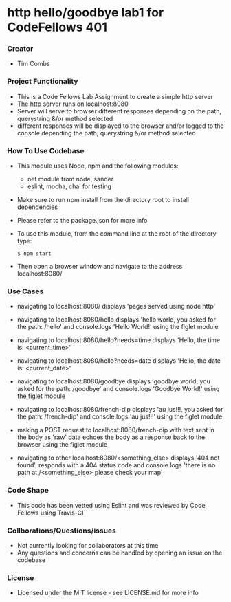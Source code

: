 # http hello/goodbye lab1 for CodeFellows 401

### Creator
 - Tim Combs

### Project Functionality
  - This is a Code Fellows Lab Assignment to create a simple http server
  - The http server runs on localhost:8080
  - Server will serve to browser different responses depending on the path, querystring &/or method selected
  - different responses will be displayed to the browser and/or logged to the console depending the path, querystring &/or method selected

### How To Use Codebase
  - This module uses Node, npm and the following modules:
    - net module from node, sander
    - eslint, mocha, chai for testing
  - Make sure to run npm install from the directory root to install dependencies
  - Please refer to the package.json for more info
  
  - To use this module, from the command line at the root of the directory type:
    ```
    $ npm start
    ``` 
  - Then open a browser window and navigate to the address localhost:8080/  

### Use Cases

  - navigating to localhost:8080/ displays 'pages served using node http'

  - navigating to localhost:8080/hello displays 'hello world, you asked for the path: /hello' and console.logs 'Hello World!' using the figlet module
  - navigating to localhost:8080/hello?needs=time displays 'Hello, the time is: <current_time>'
  - navigating to localhost:8080/hello?needs=date displays 'Hello, the date is: <current_date>'

  - navigating to localhost:8080/goodbye displays 'goodbye world, you asked for the path: /goodbye' and console.logs 'Goodbye World!' using the figlet module

  - navigating to localhost:8080/french-dip displays 'au jus!!!, you asked for the path: /french-dip' and console.logs 'au jus!!!' using the figlet module
  - making a POST request to localhost:8080/french-dip with text sent in the body as 'raw' data echoes the body as a response back to the browser using the figlet module

  - navigating to other localhost:8080/<something_else> displays '404 not found', responds with a 404 status code and console.logs 'there is no path at /<something_else> please check your map'
  

### Code Shape
  - This code has been vetted using Eslint and was reviewed by Code Fellows using Travis-CI

### Collborations/Questions/issues
  - Not currently looking for collaborators at this time
  - Any questions and concerns can be handled by opening an issue on the codebase

### License
  - Licensed under the MIT license - see LICENSE.md for more info
